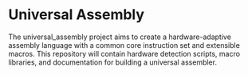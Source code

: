 # Universal Assembly

The universal_assembly project aims to create a hardware-adaptive assembly language with a common core instruction set and extensible macros. This repository will contain hardware detection scripts, macro libraries, and documentation for building a universal assembler.
